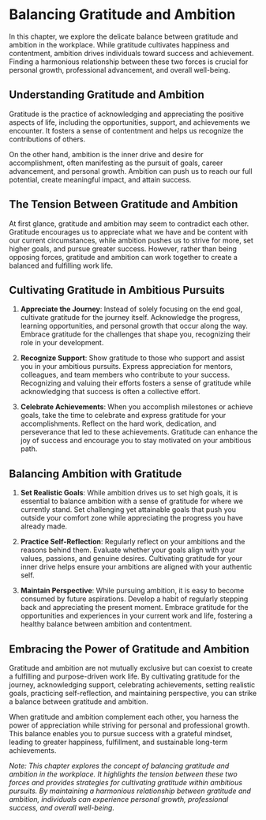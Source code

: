 Balancing Gratitude and Ambition
=========================================

In this chapter, we explore the delicate balance between gratitude and ambition in the workplace. While gratitude cultivates happiness and contentment, ambition drives individuals toward success and achievement. Finding a harmonious relationship between these two forces is crucial for personal growth, professional advancement, and overall well-being.

Understanding Gratitude and Ambition
------------------------------------

Gratitude is the practice of acknowledging and appreciating the positive aspects of life, including the opportunities, support, and achievements we encounter. It fosters a sense of contentment and helps us recognize the contributions of others.

On the other hand, ambition is the inner drive and desire for accomplishment, often manifesting as the pursuit of goals, career advancement, and personal growth. Ambition can push us to reach our full potential, create meaningful impact, and attain success.

The Tension Between Gratitude and Ambition
------------------------------------------

At first glance, gratitude and ambition may seem to contradict each other. Gratitude encourages us to appreciate what we have and be content with our current circumstances, while ambition pushes us to strive for more, set higher goals, and pursue greater success. However, rather than being opposing forces, gratitude and ambition can work together to create a balanced and fulfilling work life.

Cultivating Gratitude in Ambitious Pursuits
-------------------------------------------

1. **Appreciate the Journey**: Instead of solely focusing on the end goal, cultivate gratitude for the journey itself. Acknowledge the progress, learning opportunities, and personal growth that occur along the way. Embrace gratitude for the challenges that shape you, recognizing their role in your development.

2. **Recognize Support**: Show gratitude to those who support and assist you in your ambitious pursuits. Express appreciation for mentors, colleagues, and team members who contribute to your success. Recognizing and valuing their efforts fosters a sense of gratitude while acknowledging that success is often a collective effort.

3. **Celebrate Achievements**: When you accomplish milestones or achieve goals, take the time to celebrate and express gratitude for your accomplishments. Reflect on the hard work, dedication, and perseverance that led to these achievements. Gratitude can enhance the joy of success and encourage you to stay motivated on your ambitious path.

Balancing Ambition with Gratitude
---------------------------------

1. **Set Realistic Goals**: While ambition drives us to set high goals, it is essential to balance ambition with a sense of gratitude for where we currently stand. Set challenging yet attainable goals that push you outside your comfort zone while appreciating the progress you have already made.

2. **Practice Self-Reflection**: Regularly reflect on your ambitions and the reasons behind them. Evaluate whether your goals align with your values, passions, and genuine desires. Cultivating gratitude for your inner drive helps ensure your ambitions are aligned with your authentic self.

3. **Maintain Perspective**: While pursuing ambition, it is easy to become consumed by future aspirations. Develop a habit of regularly stepping back and appreciating the present moment. Embrace gratitude for the opportunities and experiences in your current work and life, fostering a healthy balance between ambition and contentment.

Embracing the Power of Gratitude and Ambition
---------------------------------------------

Gratitude and ambition are not mutually exclusive but can coexist to create a fulfilling and purpose-driven work life. By cultivating gratitude for the journey, acknowledging support, celebrating achievements, setting realistic goals, practicing self-reflection, and maintaining perspective, you can strike a balance between gratitude and ambition.

When gratitude and ambition complement each other, you harness the power of appreciation while striving for personal and professional growth. This balance enables you to pursue success with a grateful mindset, leading to greater happiness, fulfillment, and sustainable long-term achievements.

*Note: This chapter explores the concept of balancing gratitude and ambition in the workplace. It highlights the tension between these two forces and provides strategies for cultivating gratitude within ambitious pursuits. By maintaining a harmonious relationship between gratitude and ambition, individuals can experience personal growth, professional success, and overall well-being.*
